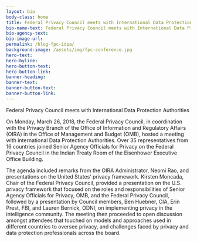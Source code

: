 ```yaml
---
layout: bio
body-class: home
title: Federal Privacy Council meets with International Data Protection Authorities
bio-name-text: Federal Privacy Council meets with International Data Protection Authorities
bio-agency-text:
bio-image-url: 
permalink: /blog-fpc-idpa/
background-image: /assets/img/fpc-conference.jpg
hero-text: 
hero-byline:
hero-button-text: 
hero-button-link: 
banner-heading: 
banner-text: 
banner-button-text: 
banner-button-link:
---
```

Federal Privacy Council meets with International Data Protection Authorities

On Monday, March 26, 2018, the Federal Privacy Council, in coordination with the Privacy Branch of the Office of Information and Regulatory Affairs (OIRA) in the Office of Management and Budget (OMB), hosted a meeting with international Data Protection Authorities.  Over 35 representatives from 16 countries joined Senior Agency Officials for Privacy on the Federal Privacy Council in the Indian Treaty Room of the Eisenhower Executive Office Building.  

The agenda included remarks from the OIRA Administrator, Neomi Rao, and presentations on the United States’ privacy framework.  Kirsten Moncada, Chair of the Federal Privacy Council, provided a presentation on the U.S. privacy framework that focused on the roles and responsibilities of Senior Agency Officials for Privacy, OMB, and the Federal Privacy Council, followed by a presentation by Council members, Ben Huebner, CIA, Erin Prest, FBI, and Lauren Bernick, ODNI, on implementing privacy in the intelligence community.  The meeting then proceeded to open discussion amongst attendees that touched on models and approaches used in different countries to oversee privacy, and challenges faced by privacy and data protection professionals across the board.
